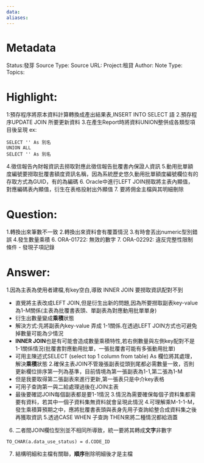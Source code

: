 ```yaml
---
data:
aliases:
---
```

# Metadata
Status:發芽
Source Type:
Source URL:
Project:租貸
Author:
Note Type:
Topics:


# Highlight:
1:預存程序將原本資料計算轉換成產出結果表,INSERT INTO SELECT 語
2.預存程序UPDATE JOIN 所要更新資料
3.在產生Report時將資料UNION整併成各類型項目後呈現
ex: 
```
SELECT '' As 別名
UNION ALL
SELECT '' As 別名
```
4.徵信報告內財報資訊去撈取對應此徵信報告批覆書內保證人資訊
5.動用批單額度編號要撈取批覆書額度資訊名稱，因為系統歷史悠久動用批單額度編號欄位有的存取方式為GUID，有的為編碼
6. Oracle中進行LEFT JOIN撈取將主表內顯值，對應編碼表內顯值，衍生在表格投射出外顯值
7. 要將佣金主檔與其明細刪除
# Question:
1.轉換出來筆數不一致
2.轉換出來資料會有覆蓋情況
3.有時會丟出numeric型別錯誤
4.發生數量乘積
6. ORA-01722: 無效的數字
7. ORA-02292: 違反完整性限制條件 - 發現子項記錄
# Answer:
1.因為主表為使用者建檔,有key空白,導致 INNER JOIN 要撈取資訊配對不到
   - 直覺將主表改成LEFT JOIN,但是衍生出新的問題,因為所要撈取副表key-value為1-M關係(主表為批覆書表頭、單副表為對應動用批單單身)
   - 衍生出數量變成**乘積**狀態
   - 解決方式:先將副表內key-value 弄成 1-1關係.在透過LEFT JOIN方式也可避免掉數量可能為少情況
   - **INNER JOIN**也是有可能會造成數量乘積特性,若右側數量與左側key配對不是1-1關係情況(批覆書對應動用批單，一張批覆書可能有多張動用批單)
   - 可用主陳述式SELECT (select top 1 column from table) As 欄位將其處理，解決**乘積**狀態
   2.確保主表JOIN不管幾張副表從頭到尾都必需數量一致，否則更新欄位排序第一列為基準，目前情境為第一張副表為1-1,第二張為1-M
- 但是我要取得第二張副表來進行更新,第一張表只是中介key表格
- 可用子查詢第一與二給處理過後在JOIN主表
- 最後要確認JOIN每個副表都是要1-1情況
3.情況為需要確保每個子資料集都需要有資料，若其中一個子資料集無資料就會呈現此情況
4.可理解乘M-1-1-M，發生乘積算預期之中，應將批覆書表頭與表身先用子查詢給整合成資料集之後再獲取資訊
5.透過CASE WHEN 子查詢 THEN來將二種情況都給涵蓋
6. 二者間JOIN欄位型別並不相同所導致，統一要將其轉成**文字**非數字
```
TO_CHAR(a.data_use_status) = d.CODE_ID
```
7. 結構明細和主檔有關聯，**順序**刪除明細後才是主檔